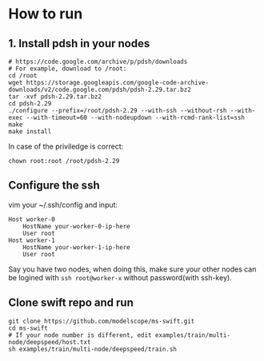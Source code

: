 # How to run

## 1. Install pdsh in your nodes

```shell
# https://code.google.com/archive/p/pdsh/downloads
# For example, download to /root:
cd /root
wget https://storage.googleapis.com/google-code-archive-downloads/v2/code.google.com/pdsh/pdsh-2.29.tar.bz2
tar -xvf pdsh-2.29.tar.bz2
cd pdsh-2.29
./configure --prefix=/root/pdsh-2.29 --with-ssh --without-rsh --with-exec --with-timeout=60 --with-nodeupdown --with-rcmd-rank-list=ssh
make
make install
```

In case of the priviledge is correct:
```shell
chown root:root /root/pdsh-2.29
```

## Configure the ssh

vim your ~/.ssh/config and input:
```text
Host worker-0
    HostName your-worker-0-ip-here
    User root
Host worker-1
    HostName your-worker-1-ip-here
    User root
```
Say you have two nodes, when doing this, make sure your other nodes can be logined with `ssh root@worker-x` without password(with ssh-key).

## Clone swift repo and run

```shell
git clone https://github.com/modelscope/ms-swift.git
cd ms-swift
# If your node number is different, edit examples/train/multi-node/deepspeed/host.txt
sh examples/train/multi-node/deepspeed/train.sh
```
